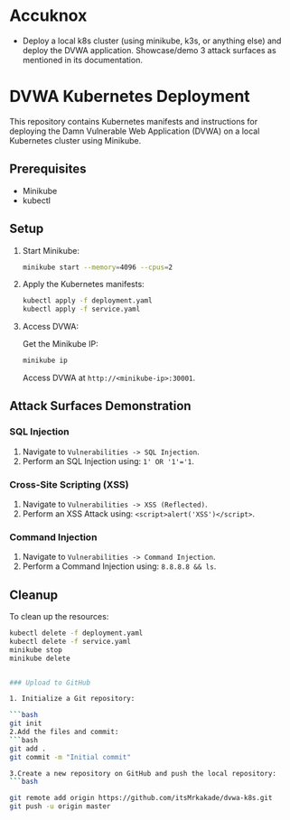 # Accuknox
* Deploy a local k8s cluster (using minikube, k3s, or anything else) and deploy the
DVWA application. Showcase/demo 3 attack surfaces as mentioned in its
documentation.
# DVWA Kubernetes Deployment

This repository contains Kubernetes manifests and instructions for deploying the Damn Vulnerable Web Application (DVWA) on a local Kubernetes cluster using Minikube.

## Prerequisites

- Minikube
- kubectl

## Setup

1. Start Minikube:

    ```bash
    minikube start --memory=4096 --cpus=2
    ```

2. Apply the Kubernetes manifests:

    ```bash
    kubectl apply -f deployment.yaml
    kubectl apply -f service.yaml
    ```

3. Access DVWA:

    Get the Minikube IP:

    ```bash
    minikube ip
    ```

    Access DVWA at `http://<minikube-ip>:30001`.

## Attack Surfaces Demonstration

### SQL Injection

1. Navigate to `Vulnerabilities -> SQL Injection`.
2. Perform an SQL Injection using: `1' OR '1'='1`.

### Cross-Site Scripting (XSS)

1. Navigate to `Vulnerabilities -> XSS (Reflected)`.
2. Perform an XSS Attack using: `<script>alert('XSS')</script>`.

### Command Injection

1. Navigate to `Vulnerabilities -> Command Injection`.
2. Perform a Command Injection using: `8.8.8.8 && ls`.

## Cleanup

To clean up the resources:

```bash
kubectl delete -f deployment.yaml
kubectl delete -f service.yaml
minikube stop
minikube delete


### Upload to GitHub

1. Initialize a Git repository:

```bash
git init
2.Add the files and commit:
```bash
git add .
git commit -m "Initial commit"

3.Create a new repository on GitHub and push the local repository:
```bash

git remote add origin https://github.com/itsMrkakade/dvwa-k8s.git
git push -u origin master
